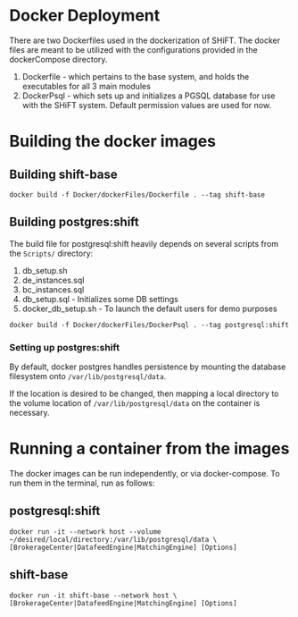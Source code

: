 # Docker Deployment

There are two Dockerfiles used in the dockerization of SHiFT.
The docker files are meant to be utilized with the configurations provided in the dockerCompose directory.

1. Dockerfile -  which pertains to the base system, and holds the executables for all 3 main modules
2. DockerPsql - which sets up and initializes a PGSQL database for use with the SHiFT system. Default permission values are used for now. 

# Building the docker images

## Building shift-base
```
docker build -f Docker/dockerFiles/Dockerfile . --tag shift-base
```

## Building postgres:shift
The build file for postgresql:shift heavily depends on several scripts from the `Scripts/` directory:

1. db_setup.sh
2. de_instances.sql
3. bc_instances.sql
4. db_setup.sql - Initializes some DB settings
5. docker_db_setup.sh - To launch the default users for demo purposes
```
docker build -f Docker/dockerFiles/DockerPsql . --tag postgresql:shift
```

### Setting up postgres:shift
By default, docker postgres handles persistence by mounting the database filesystem onto `/var/lib/postgresql/data`.

If the location is desired to be changed, then mapping a local directory to the volume location of `/var/lib/postgresql/data` on the container is necessary.

# Running a container from the images

The docker images can be run independently, or via docker-compose. To run them in the terminal, run as follows:

## postgresql:shift
```
docker run -it --network host --volume ~/desired/local/directory:/var/lib/postgresql/data \
[BrokerageCenter|DatafeedEngine|MatchingEngine] [Options]
```

## shift-base
```
docker run -it shift-base --network host \
[BrokerageCenter|DatafeedEngine|MatchingEngine] [Options]
```


